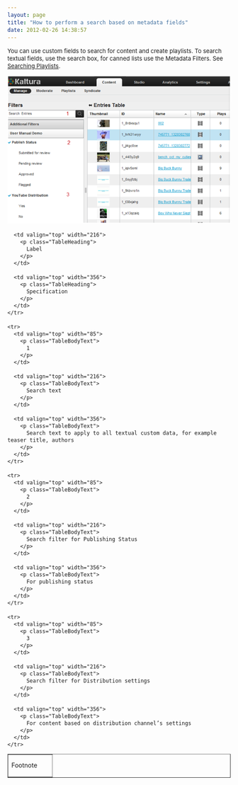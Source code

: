 ```yaml
---
layout: page
title: "How to perform a search based on metadata fields"
date: 2012-02-26 14:38:57
---
```


<span style="font-size: small;">You can use custom fields to search for content and create playlists. To search textual fields, use the search box, for canned lists use the Metadata Filters. See <a href="http://knowledge.kaltura.com/faq/how-search-playlists" target="_blank" title="How to search playlists">Searching Playlists</a>.</span>

<span style="font-size: small;"><img src="../../assets/299.img">

<table border="1" cellspacing="0" cellpadding="0">
  <tbody>
    <tr>
      <td valign="top" width="85">
        <p class="TableHeading">
          Footnote
        </p>
      </td>
      
      <td valign="top" width="216">
        <p class="TableHeading">
          Label
        </p>
      </td>
      
      <td valign="top" width="356">
        <p class="TableHeading">
          Specification
        </p>
      </td>
    </tr>
    
    <tr>
      <td valign="top" width="85">
        <p class="TableBodyText">
          1
        </p>
      </td>
      
      <td valign="top" width="216">
        <p class="TableBodyText">
          Search text
        </p>
      </td>
      
      <td valign="top" width="356">
        <p class="TableBodyText">
          Search text to apply to all textual custom data, for example teaser title, authors
        </p>
      </td>
    </tr>
    
    <tr>
      <td valign="top" width="85">
        <p class="TableBodyText">
          2
        </p>
      </td>
      
      <td valign="top" width="216">
        <p class="TableBodyText">
          Search filter for Publishing Status
        </p>
      </td>
      
      <td valign="top" width="356">
        <p class="TableBodyText">
          For publishing status
        </p>
      </td>
    </tr>
    
    <tr>
      <td valign="top" width="85">
        <p class="TableBodyText">
          3
        </p>
      </td>
      
      <td valign="top" width="216">
        <p class="TableBodyText">
          Search filter for Distribution settings
        </p>
      </td>
      
      <td valign="top" width="356">
        <p class="TableBodyText">
          For content based on distribution channel’s settings
        </p>
      </td>
    </tr>
  </tbody>
</table>

 

<span style="font-size: small;"> </span>